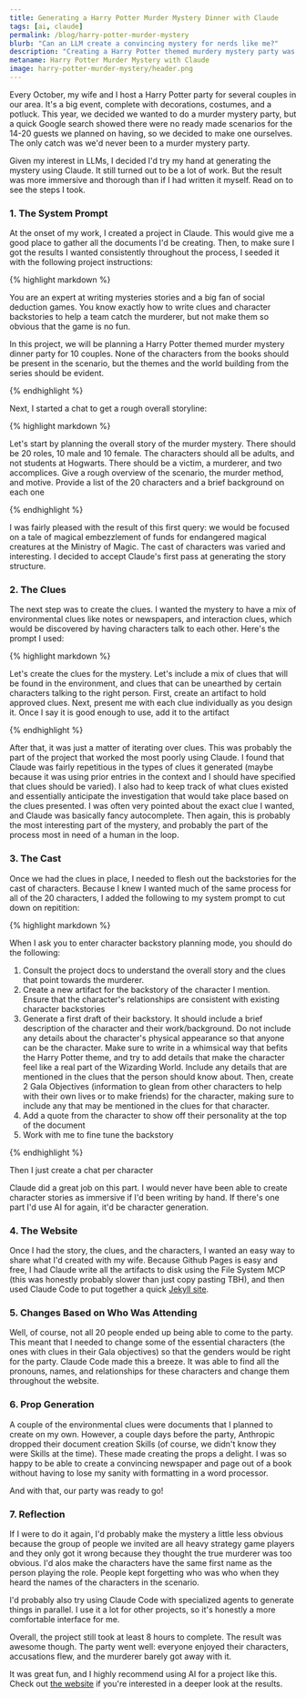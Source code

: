 ```yaml
---
title: Generating a Harry Potter Murder Mystery Dinner with Claude
tags: [ai, claude]
permalink: /blog/harry-potter-murder-mystery
blurb: "Can an LLM create a convincing mystery for nerds like me?"
description: "Creating a Harry Potter themed murdery mystery party was not effortless, but it was better than if I'd done it by hand"
metaname: Harry Potter Murder Mystery with Claude
image: harry-potter-murder-mystery/header.png
---
```


Every October, my wife and I host a Harry Potter party for several couples in our area. It's a big event, complete with decorations, costumes, and a potluck. This year, we decided we wanted to do a murder mystery party, but a quick Google search showed there were no ready made scenarios for the 14-20 guests we planned on having, so we decided to make one ourselves. The only catch was we'd never been to a murder mystery party.

Given my interest in LLMs, I decided I'd try my hand at generating the mystery using Claude. It still turned out to be a lot of work. But the result was more immersive and thorough than if I had written it myself. Read on to see the steps I took.

### 1. The System Prompt

At the onset of my work, I created a project in Claude. This would give me a good place to gather all the documents I'd be creating. Then, to make sure I got the results I wanted consistently throughout the process, I seeded it with the following project instructions:

{% highlight markdown %}

You are an expert at writing mysteries stories and a big fan of social deduction games. You know exactly how to write clues and character backstories to help a team catch the murderer, but not make them so obvious that the game is no fun.

In this project, we will be planning a Harry Potter themed murder mystery dinner party for 10 couples. None of the characters from the books should be present in the scenario, but the themes and the world building from the series should be evident.

{% endhighlight %}

Next, I started a chat to get a rough overall storyline:

{% highlight markdown %}

Let's start by planning the overall story of the murder mystery. There should be 20 roles, 10 male and 10 female. The characters should all be adults, and not students at Hogwarts. There should be a victim, a murderer, and two accomplices. Give a rough overview of the scenario, the murder method, and motive. Provide a list of the 20 characters and a brief background on each one

{% endhighlight %}

I was fairly pleased with the result of this first query: we would be focused on a tale of magical embezzlement of funds for endangered magical creatures at the Ministry of Magic. The cast of characters was varied and interesting. I decided to accept Claude's first pass at generating the story structure.

### 2. The Clues

The next step was to create the clues. I wanted the mystery to have a mix of environmental clues like notes or newspapers, and interaction clues, which would be discovered by having characters talk to each other. Here's the prompt I used:

{% highlight markdown %}

Let's create the clues for the mystery. Let's include a mix of clues that will be found in the environment, and clues that can be unearthed by certain characters talking to the right person. First, create an artifact to hold approved clues. Next, present me with each clue individually as you design it. Once I say it is good enough to use, add it to the artifact

{% endhighlight %}

After that, it was just a matter of iterating over clues. This was probably the part of the project that worked the most poorly using Claude. I found that Claude was fairly repetitious in the types of clues it generated (maybe because it was using prior entries in the context and I should have specified that clues should be varied). I also had to keep track of what clues existed and essentially anticipate the investigation that would take place based on the clues presented. I was often very pointed about the exact clue I wanted, and Claude was basically fancy autocomplete. Then again, this is probably the most interesting part of the mystery, and probably the part of the process most in need of a human in the loop.

### 3. The Cast

Once we had the clues in place, I needed to flesh out the backstories for the cast of characters. Because I knew I wanted much of the same process for all of the 20 characters, I added the following to my system prompt to cut down on repitition:

{% highlight markdown %}

When I ask you to enter character backstory planning mode, you should do the following:
1. Consult the project docs to understand the overall story and the clues that point towards the murderer.
2. Create a new artifact for the backstory of the character I mention. Ensure that the character's relationships are consistent with existing character backstories
3. Generate a first draft of their backstory. It should include a brief description of the character and their work/background. Do not include any details about the character's physical appearance so that anyone can be the character. Make sure to write in a whimsical way that befits the Harry Potter theme, and try to add details that make the character feel like a real part of the Wizarding World. Include any details that are mentioned in the clues that the person should know about. Then, create 2 Gala Objectives (information to glean from other characters to help with their own lives or to make friends) for the character, making sure to include any that may be mentioned in the clues for that character.
5. Add a quote from the character to show off their personality at the top of the document
6. Work with me to fine tune the backstory

{% endhighlight %}

Then I just create a chat per character

Claude did a great job on this part. I would never have been able to create character stories as immersive if I'd been writing by hand. If there's one part I'd use AI for again, it'd be character generation.

### 4. The Website

Once I had the story, the clues, and the characters, I wanted an easy way to share what I'd created with my wife. Because Github Pages is easy and free, I had Claude write all the artifacts to disk using the File System MCP (this was honestly probably slower than just copy pasting TBH), and then used Claude Code to put together a quick [Jekyll site](https://msiebert.github.io/harry-potter-murder-mystery/).

### 5. Changes Based on Who Was Attending

Well, of course, not all 20 people ended up being able to come to the party. This meant that I needed to change some of the essential characters (the ones with clues in their Gala objectives) so that the genders would be right for the party. Claude Code made this a breeze. It was able to find all the pronouns, names, and relationships for these characters and change them throughout the website.

### 6. Prop Generation

A couple of the environmental clues were documents that I planned to create on my own. However, a couple days before the party, Anthropic dropped their document creation Skills (of course, we didn't know they were Skills at the time). These made creating the props a delight. I was so happy to be able to create a convincing newspaper and page out of a book without having to lose my sanity with formatting in a word processor.

And with that, our party was ready to go!

### 7. Reflection

If I were to do it again, I'd probably make the mystery a little less obvious because the group of people we invited are all heavy strategy game players and they only got it wrong because they thought the true murderer was too obvious. I'd alos make the characters have the same first name as the person playing the role. People kept forgetting who was who when they heard the names of the characters in the scenario.

I'd probably also try using Claude Code with specialized agents to generate things in parallel. I use it a lot for other projects, so it's honestly a more comfortable interface for me.

Overall, the project still took at least 8 hours to complete. The result was awesome though. The party went well: everyone enjoyed their characters, accusations flew, and the murderer barely got away with it.

It was great fun, and I highly recommend using AI for a project like this. Check out [the website](https://msiebert.github.io/harry-potter-murder-mystery/) if you're interested in a deeper look at the results.
